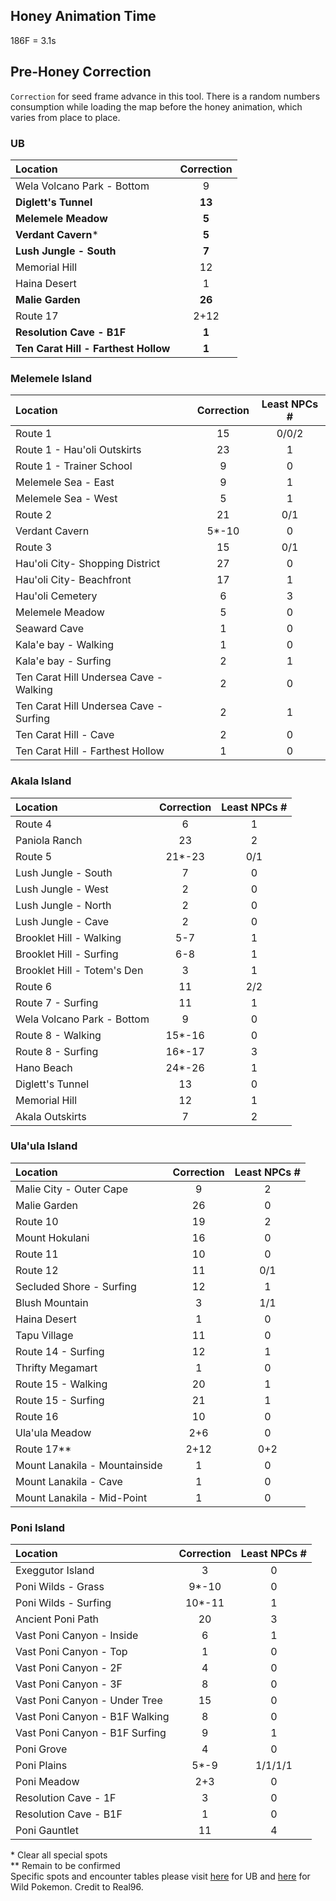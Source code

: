 ## Honey Animation Time 
186F = 3.1s

## Pre-Honey Correction
`Correction` for seed frame advance in this tool. There is a random numbers consumption while loading the map before the honey animation, which varies from place to place.  

### UB
| Location                             | Correction |
| :----------------------------------- | :--------: |
| Wela Volcano Park - Bottom           |     9      |
| **Diglett's Tunnel**                 |   **13**   |
| **Melemele Meadow**                  |   **5**    |
| **Verdant Cavern***                  |   **5**    |
| **Lush Jungle - South**              |   **7**    |
| Memorial Hill                        |     12     |
| Haina Desert                         |     1      |
| **Malie Garden**                     |   **26**   |
| Route 17                             |    2+12    |
| **Resolution Cave - B1F**            |   **1**    |
| **Ten Carat Hill - Farthest Hollow** |   **1**    |

### Melemele Island
| Location                               | Correction | Least NPCs # |
| :------------------------------------- | :--------: | :----------: |
| Route 1                                |     15     |    0/0/2     |
| Route 1 - Hau'oli Outskirts            |     23     |      1       |
| Route 1 - Trainer School               |     9      |      0       |
| Melemele Sea - East                    |     9      |      1       |
| Melemele Sea - West                    |     5      |      1       |
| Route 2                                |     21     |     0/1      |
| Verdant Cavern                         |   5*-10    |      0       |
| Route 3                                |     15     |     0/1      |
| Hau'oli City- Shopping District        |     27     |      0       |
| Hau'oli City- Beachfront               |     17     |      1       |
| Hau'oli Cemetery                       |     6      |      3       |
| Melemele Meadow                        |     5      |      0       |
| Seaward Cave                           |     1      |      0       |
| Kala'e bay - Walking                   |     1      |      0       |
| Kala'e bay - Surfing                   |     2      |      1       |
| Ten Carat Hill Undersea Cave - Walking |     2      |      0       |
| Ten Carat Hill Undersea Cave - Surfing |     2      |      1       |
| Ten Carat Hill - Cave                  |     2      |      0       |
| Ten Carat Hill - Farthest Hollow       |     1      |      0       |

### Akala Island
| Location                    | Correction | Least NPCs # |
| :-------------------------- | :--------: | :----------: |
| Route 4                     |     6      |      1       |
| Paniola Ranch               |     23     |      2       |
| Route 5                     |   21*-23   |     0/1      |
| Lush Jungle - South         |     7      |      0       |
| Lush Jungle - West          |     2      |      0       |
| Lush Jungle - North         |     2      |      0       |
| Lush Jungle - Cave          |     2      |      0       |
| Brooklet Hill - Walking     |    5-7     |      1       |
| Brooklet Hill - Surfing     |    6-8     |      1       |
| Brooklet Hill - Totem's Den |     3      |      1       |
| Route 6                     |     11     |     2/2      |
| Route 7 - Surfing           |     11     |      1       |
| Wela Volcano Park - Bottom  |     9      |      0       |
| Route 8 - Walking           |   15*-16   |      0       |
| Route 8 - Surfing           |   16*-17   |      3       |
| Hano Beach                  |   24*-26   |      1       |
| Diglett's Tunnel            |     13     |      0       |
| Memorial Hill               |     12     |      1       |
| Akala Outskirts             |     7      |      2       |

### Ula'ula Island
| Location                      | Correction | Least NPCs # |
| :---------------------------- | :--------: | :----------: |
| Malie City - Outer Cape       |     9      |      2       |
| Malie Garden                  |     26     |      0       |
| Route 10                      |     19     |      2       |
| Mount Hokulani                |     16     |      0       |
| Route 11                      |     10     |      0       |
| Route 12                      |     11     |     0/1      |
| Secluded Shore - Surfing      |     12     |      1       |
| Blush Mountain                |     3      |     1/1      |
| Haina Desert                  |     1      |      0       |
| Tapu Village                  |     11     |      0       |
| Route 14 - Surfing            |     12     |      1       |
| Thrifty Megamart              |     1      |      0       |
| Route 15 - Walking            |     20     |      1       |
| Route 15 - Surfing            |     21     |      1       |
| Route 16                      |     10     |      0       |
| Ula'ula Meadow                |    2+6     |      0       |
| Route 17\*\*                  |    2+12    |     0+2      |
| Mount Lanakila - Mountainside |     1      |      0       |
| Mount Lanakila - Cave         |     1      |      0       |
| Mount Lanakila - Mid-Point    |     1      |      0       |

### Poni Island
| Location                       | Correction | Least NPCs # |
| :----------------------------- | :--------: | :----------: |
| Exeggutor Island               |     3      |      0       |
| Poni Wilds - Grass             |   9*-10    |      0       |
| Poni Wilds - Surfing           |   10*-11   |      1       |
| Ancient Poni Path              |     20     |      3       |
| Vast Poni Canyon - Inside      |     6      |      1       |
| Vast Poni Canyon - Top         |     1      |      0       |
| Vast Poni Canyon - 2F          |     4      |      0       |
| Vast Poni Canyon - 3F          |     8      |      0       |
| Vast Poni Canyon - Under Tree  |     15     |      0       |
| Vast Poni Canyon - B1F Walking |     8      |      0       |
| Vast Poni Canyon - B1F Surfing |     9      |      1       |
| Poni Grove                     |     4      |      0       |
| Poni Plains                    |    5*-9    |   1/1/1/1    |
| Poni Meadow                    |    2+3     |      0       |
| Resolution Cave - 1F           |     3      |      0       |
| Resolution Cave - B1F          |     1      |      0       |
| Poni Gauntlet                  |     11     |      4       |

\* Clear all special spots  
\*\* Remain to be confirmed  
Specific spots and encounter tables please visit [here](UB%20Rate%20and%20Spots.md) for UB and [here](http://pokerng.forumcommunity.net/?t=59613020) for Wild Pokemon. Credit to Real96.
